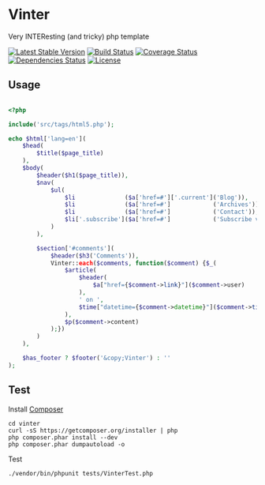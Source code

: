 Vinter
====

Very INTEResting (and tricky) php template

[![Latest Stable Version](https://poser.pugx.org/vinter/vinter/v/stable.png)](https://packagist.org/packages/vinter/vinter)
[![Build Status](https://travis-ci.org/zealotrunner/Vinter.png?branch=master)](https://travis-ci.org/zealotrunner/Vinter)
[![Coverage Status](https://coveralls.io/repos/zealotrunner/Vinter/badge.png?branch=master)](https://coveralls.io/r/zealotrunner/Vinter?branch=master)
[![Dependencies Status](https://depending.in/zealotrunner/Yapo.png)](http://depending.in/zealotrunner/Yapo)
[![License](https://poser.pugx.org/vinter/vinter/license.png)](https://packagist.org/packages/vinter/vinter)


Usage
-----

```php

<?php

include('src/tags/html5.php');

echo $html['lang=en'](
    $head(
        $title($page_title)
    ),
    $body(
        $header($h1($page_title)),
        $nav(
            $ul(
                $li              ($a['href=#']['.current']('Blog')),
                $li              ($a['href=#']            ('Archives')),
                $li              ($a['href=#']            ('Contact')),
                $li['.subscribe']($a['href=#']            ('Subscribe via. RSS'))
            )
        ),

        $section['#comments'](
            $header($h3('Comments')),
            Vinter::each($comments, function($comment) {$_(
                $article(
                    $header(
                        $a["href={$comment->link}"]($comment->user)
                    ),
                    ' on ',
                    $time["datetime={$comment->datetime}"]($comment->time)
                ),
                $p($comment->content)
            );})
        )
    ),

    $has_footer ? $footer('&copy;Vinter') : ''
);
```

Test
----

Install [Composer](https://github.com/composer/composer)
```shell
cd vinter
curl -sS https://getcomposer.org/installer | php
php composer.phar install --dev
php composer.phar dumpautoload -o
```

Test
```shell
./vendor/bin/phpunit tests/VinterTest.php
```

